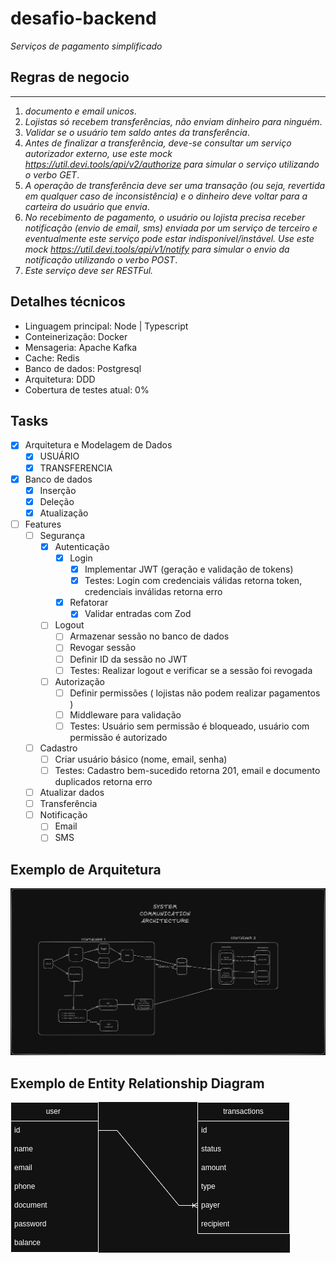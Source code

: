 # desafio-backend

_Serviços de pagamento simplificado_

## Regras de negocio

---

1. _documento e email unicos_.
2. _Lojistas só recebem transferências, não enviam dinheiro para ninguém_.
3. _Validar se o usuário tem saldo antes da transferência_.
4. _Antes de finalizar a transferência, deve-se consultar um serviço autorizador externo, use este
   mock https://util.devi.tools/api/v2/authorize para simular o serviço utilizando o verbo GET_.
5. _A operação de transferência deve ser uma transação (ou seja, revertida em qualquer caso de inconsistência) e o
   dinheiro deve voltar para a carteira do usuário que envia_.
6. _No recebimento de pagamento, o usuário ou lojista precisa receber notificação (envio de email, sms) enviada por um
   serviço de terceiro e eventualmente este serviço pode estar indisponível/instável. Use este
   mock https://util.devi.tools/api/v1/notify para simular o envio da notificação utilizando o verbo POST_.
7. _Este serviço deve ser RESTFul._

## Detalhes técnicos

- Linguagem principal: Node | Typescript
- Conteinerização: Docker
- Mensageria: Apache Kafka
- Cache: Redis
- Banco de dados: Postgresql
- Arquitetura: DDD
- Cobertura de testes atual: 0%

## Tasks

- [X] Arquitetura e Modelagem de Dados
    - [X] USUÁRIO
    - [x] TRANSFERENCIA
- [X] Banco de dados
    - [x] Inserção
    - [X] Deleção
    - [X] Atualização
- [ ] Features
    - [ ] Segurança
        - [X] Autenticação
            - [X] Login
                - [X] Implementar JWT (geração e validação de tokens)
                - [X] Testes: Login com credenciais válidas retorna token, credenciais inválidas retorna erro
            - [X] Refatorar
                - [X] Validar entradas com Zod
        - [ ] Logout
            - [ ] Armazenar sessão no banco de dados
            - [ ] Revogar sessão
            - [ ] Definir ID da sessão no JWT
            - [ ] Testes: Realizar logout e verificar se a sessão foi revogada
        - [ ] Autorização
            - [ ] Definir permissões ( lojistas não podem realizar pagamentos )
            - [ ] Middleware para validação
            - [ ] Testes: Usuário sem permissão é bloqueado, usuário com permissão é autorizado
    - [ ] Cadastro
        - [ ] Criar usuário básico (nome, email, senha)
        - [ ] Testes: Cadastro bem-sucedido retorna 201, email e documento duplicados retorna erro
    - [ ] Atualizar dados
    - [ ] Transferência
    - [ ] Notificação
        - [ ] Email
        - [ ] SMS

## Exemplo de Arquitetura

![](https://github.com/c1r5/desafio-backend/blob/main/images/backend-challenge-arquitetura-inicial.png?raw=true)

## Exemplo de Entity Relationship Diagram

![](https://github.com/c1r5/desafio-backend/blob/main/images/backend-challenge-ERD.png?raw=true)